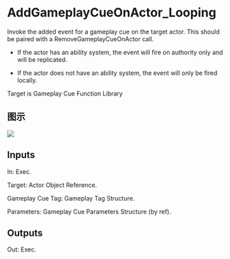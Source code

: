 # AddGameplayCueOnActor_Looping

Invoke the added event for a gameplay cue on the target actor. This should be paired with a RemoveGameplayCueOnActor call.

  * If the actor has an ability system, the event will fire on authority only and will be replicated.

  * If the actor does not have an ability system, the event will only be fired locally.





Target is Gameplay Cue Function Library

## 图示

![]($-20221218-19083790.png)

## Inputs

In: Exec.

Target: Actor Object Reference.

Gameplay Cue Tag: Gameplay Tag Structure.

Parameters: Gameplay Cue Parameters Structure (by ref).  

## Outputs

Out: Exec.


